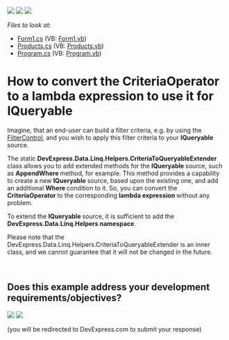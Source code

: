 <!-- default badges list -->
[![](https://img.shields.io/badge/Open_in_DevExpress_Support_Center-FF7200?style=flat-square&logo=DevExpress&logoColor=white)](https://supportcenter.devexpress.com/ticket/details/E2596)
[![](https://img.shields.io/badge/📖_How_to_use_DevExpress_Examples-e9f6fc?style=flat-square)](https://docs.devexpress.com/GeneralInformation/403183)
[![](https://img.shields.io/badge/💬_Leave_Feedback-feecdd?style=flat-square)](#does-this-example-address-your-development-requirementsobjectives)
<!-- default badges end -->
<!-- default file list -->
*Files to look at*:

* [Form1.cs](./CS/WindowsFormsApplication152/Form1.cs) (VB: [Form1.vb](./VB/WindowsFormsApplication152/Form1.vb))
* [Products.cs](./CS/WindowsFormsApplication152/Products.cs) (VB: [Products.vb](./VB/WindowsFormsApplication152/Products.vb))
* [Program.cs](./CS/WindowsFormsApplication152/Program.cs) (VB: [Program.vb](./VB/WindowsFormsApplication152/Program.vb))
<!-- default file list end -->
# How to convert the CriteriaOperator to a lambda expression to use it for IQueryable


<p>Imagine, that an end-user can build a filter criteria, e.g. by using the <a href="http://documentation.devexpress.com/#WindowsForms/clsDevExpressXtraEditorsFilterControltopic"><u>FilterControl</u></a>, and you wish to apply this filter criteria to your <strong>IQueryable </strong>source.</p>
<p>The static <strong>DevExpress.Data.Linq.Helpers.CriteriaToQueryableExtender</strong> class allows you to add extended methods for the <strong>IQueryable </strong>source, such as <strong>AppendWhere </strong>method, for example. This method provides a capability to create a new <strong>IQueryable </strong>source, based upon the existing one, and add an additional <strong>Where </strong>condition to it. So, you can convert the <strong>CriteriaOperator </strong>to the corresponding <strong>lambda </strong><strong>expression </strong>without any problem.</p>
<p>To extend the <strong>IQueryable </strong>source, it is sufficient to add the <strong>DevExpress.Data.Linq.Helpers namespace</strong>.</p>
<p>Please note that the DevExpress.Data.Linq.Helpers.CriteriaToQueryableExtender is an inner class, and we cannot guarantee that it will not be changed in the future.</p>

<br/>


<!-- feedback -->
## Does this example address your development requirements/objectives?

[<img src="https://www.devexpress.com/support/examples/i/yes-button.svg"/>](https://www.devexpress.com/support/examples/survey.xml?utm_source=github&utm_campaign=XDL_how-to-convert-the-criteriaoperator-to-a-lambda-expression-to-use-it-for-iqueryable-e2596&~~~was_helpful=yes) [<img src="https://www.devexpress.com/support/examples/i/no-button.svg"/>](https://www.devexpress.com/support/examples/survey.xml?utm_source=github&utm_campaign=XDL_how-to-convert-the-criteriaoperator-to-a-lambda-expression-to-use-it-for-iqueryable-e2596&~~~was_helpful=no)

(you will be redirected to DevExpress.com to submit your response)
<!-- feedback end -->
